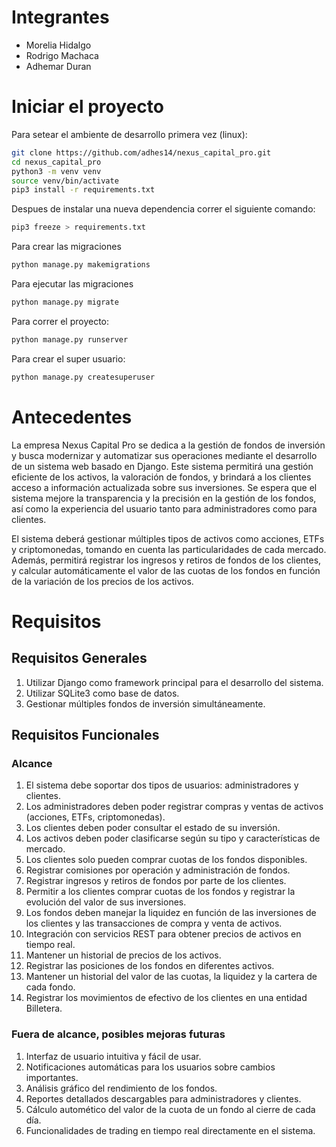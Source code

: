 # Integrantes

- Morelia Hidalgo
- Rodrigo Machaca
- Adhemar Duran

# Iniciar el proyecto

Para setear el ambiente de desarrollo primera vez (linux):
```sh
git clone https://github.com/adhes14/nexus_capital_pro.git
cd nexus_capital_pro
python3 -m venv venv
source venv/bin/activate
pip3 install -r requirements.txt
```

Despues de instalar una nueva dependencia correr el siguiente comando:
```sh
pip3 freeze > requirements.txt
```

Para crear las migraciones
```sh
python manage.py makemigrations
```

Para ejecutar las migraciones
```sh
python manage.py migrate
```

Para correr el proyecto:
```sh
python manage.py runserver
```

Para crear el super usuario:
```sh
python manage.py createsuperuser
```

# Antecedentes

La empresa Nexus Capital Pro se dedica a la gestión de fondos de inversión y busca modernizar y automatizar sus operaciones mediante el desarrollo de un sistema web basado en Django. Este sistema permitirá una gestión eficiente de los activos, la valoración de fondos, y brindará a los clientes acceso a información actualizada sobre sus inversiones. Se espera que el sistema mejore la transparencia y la precisión en la gestión de los fondos, así como la experiencia del usuario tanto para administradores como para clientes.

El sistema deberá gestionar múltiples tipos de activos como acciones, ETFs y criptomonedas, tomando en cuenta las particularidades de cada mercado. Además, permitirá registrar los ingresos y retiros de fondos de los clientes, y calcular automáticamente el valor de las cuotas de los fondos en función de la variación de los precios de los activos.

# Requisitos

## Requisitos Generales

1. Utilizar Django como framework principal para el desarrollo del sistema.
2. Utilizar SQLite3 como base de datos.
3. Gestionar múltiples fondos de inversión simultáneamente.

## Requisitos Funcionales

### Alcance
1. El sistema debe soportar dos tipos de usuarios: administradores y clientes.
2. Los administradores deben poder registrar compras y ventas de activos (acciones, ETFs, criptomonedas).
3. Los clientes deben poder consultar el estado de su inversión.
4. Los activos deben poder clasificarse según su tipo y características de mercado.
5. Los clientes solo pueden comprar cuotas de los fondos disponibles.
6. Registrar comisiones por operación y administración de fondos.
7. Registrar ingresos y retiros de fondos por parte de los clientes.
8. Permitir a los clientes comprar cuotas de los fondos y registrar la evolución del valor de sus inversiones.
9. Los fondos deben manejar la liquidez en función de las inversiones de los clientes y las transacciones de compra y venta de activos.
10. Integración con servicios REST para obtener precios de activos en tiempo real.
11. Mantener un historial de precios de los activos.
12. Registrar las posiciones de los fondos en diferentes activos.
13. Mantener un historial del valor de las cuotas, la liquidez y la cartera de cada fondo.
14. Registrar los movimientos de efectivo de los clientes en una entidad Billetera.

### Fuera de alcance, posibles mejoras futuras
1. Interfaz de usuario intuitiva y fácil de usar.
2. Notificaciones automáticas para los usuarios sobre cambios importantes.
3. Análisis gráfico del rendimiento de los fondos.
4. Reportes detallados descargables para administradores y clientes.
5. Cálculo automético del valor de la cuota de un fondo al cierre de cada día.
6. Funcionalidades de trading en tiempo real directamente en el sistema.
